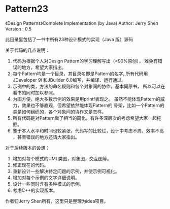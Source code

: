 # Pattern23
《Design Patterns》Complete Implementation (by Java)
Author: Jerry Shen
Version : 0.5

此目录里包括了<Design Patterns>一书中所有23种设计模式的实现（Java 版）源码


关于代码的几点说明：
1. 代码为根据个人对Design Pattern的学习理解写出（>90%原创），
    难免有错误的地方，希望大家指出。
2. 每个Pattern均是一个目录，其目录名即是Pattern的名字,
    所有代码用JDeveloper 9i 和JBuilder 6.0编写，并编译、运行通过。
3. 示例中的类，方法的命名规则和各个对象间的协作，基本同原书，
    所以可以在看书的同时加以参照。
4. 为图方便，绝大多数示例的效果是用printf表现之。
    虽然不能体现Pattern的威力，效果也不够直观，但希望依然能体现Pattern的
    骨架，比如一个Pattern的类是如何组织的，各个对象间的协作又是怎样。
5. 所有代码是对Pattern做了相当的简化，有许多深层次的考虑希望大家一起挖掘。
6. 鉴于本人水平和时间也较紧张，代码写的比较烂，设计中考虑不周，效率不高
    ，甚至错误的地方还请大家指出。

对于后续版本的设想：
1. 增加对每个模式的UML类图，对象图，交互图等。
2. 修正现在的代码。
3. 重新设计一些解决特定问题的示例，并使示例可视化。
4. 增加对每个示例的文字详细说明。
5. 设计一些同时含有多种模式的示例。
6. 考虑C++的实现版本。


作者归Jerry Shen所有，这里只是整理为idea项目。